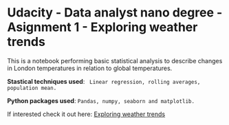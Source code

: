 # Udacity - Data analyst nano degree - Asignment 1 - Exploring weather trends
This is a notebook performing basic statistical analysis to describe changes in London temperatures in relation to global temperatures.

**Stastical techniques used**: 
``` Linear regression, rolling averages, population mean.```

**Python packages used**: 
```Pandas, numpy, seaborn and matplotlib.```

If interested check it out here: <a href="https://nbviewer.jupyter.org/github/dirkjanbreeuwer/udacity-data-analyst-project-1-weather-trends/blob/master/Weather%20trends%20analysis.ipynb">Exploring weather trends</a>
